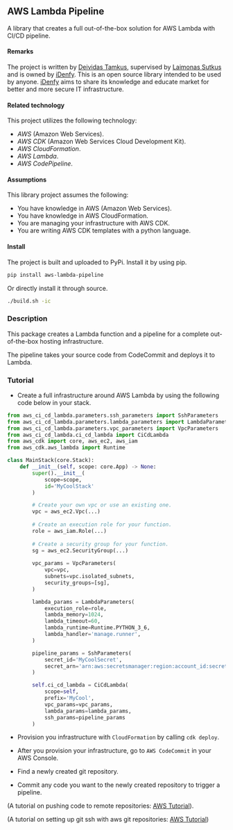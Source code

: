## AWS Lambda Pipeline

A library that creates a full out-of-the-box solution for AWS Lambda with CI/CD pipeline.

#### Remarks

The project is written by [Deividas Tamkus](https://github.com/deitam), supervised by 
[Laimonas Sutkus](https://github.com/laimonassutkus) and is owned by 
[iDenfy](https://github.com/idenfy). This is an open source
library intended to be used by anyone. [iDenfy](https://github.com/idenfy) aims
to share its knowledge and educate market for better and more secure IT infrastructure.

#### Related technology

This project utilizes the following technology:

- *AWS* (Amazon Web Services).
- *AWS CDK* (Amazon Web Services Cloud Development Kit).
- *AWS CloudFormation*.
- *AWS Lambda*.
- *AWS CodePipeline*.

#### Assumptions

This library project assumes the following:

- You have knowledge in AWS (Amazon Web Services).
- You have knowledge in AWS CloudFormation.
- You are managing your infrastructure with AWS CDK.
- You are writing AWS CDK templates with a python language.

#### Install

The project is built and uploaded to PyPi. Install it by using pip.

```bash
pip install aws-lambda-pipeline
```

Or directly install it through source.

```bash
./build.sh -ic
```

### Description

This package creates a Lambda function and a pipeline 
for a complete out-of-the-box hosting infrastructure.

The pipeline takes your source code from CodeCommit and deploys it to Lambda.

### Tutorial

- Create a full infrastructure around AWS Lambda by using the following code below in your stack.

```python
from aws_ci_cd_lambda.parameters.ssh_parameters import SshParameters
from aws_ci_cd_lambda.parameters.lambda_parameters import LambdaParameters
from aws_ci_cd_lambda.parameters.vpc_parameters import VpcParameters
from aws_ci_cd_lambda.ci_cd_lambda import CiCdLambda
from aws_cdk import core, aws_ec2, aws_iam
from aws_cdk.aws_lambda import Runtime

class MainStack(core.Stack):
    def __init__(self, scope: core.App) -> None:
        super().__init__(
            scope=scope,
            id='MyCoolStack'
        )

        # Create your own vpc or use an existing one.
        vpc = aws_ec2.Vpc(...)
        
        # Create an execution role for your function.
        role = aws_iam.Role(...)
        
        # Create a security group for your function.
        sg = aws_ec2.SecurityGroup(...)
        
        vpc_params = VpcParameters(
            vpc=vpc,
            subnets=vpc.isolated_subnets,
            security_groups=[sg],
        )

        lambda_params = LambdaParameters(
            execution_role=role,
            lambda_memory=1024,
            lambda_timeout=60,
            lambda_runtime=Runtime.PYTHON_3_6,
            lambda_handler='manage.runner',
        )

        pipeline_params = SshParameters(
            secret_id='MyCoolSecret',
            secret_arn='arn:aws:secretsmanager:region:account_id:secret:MyCoolSecret-rAnDomStrinG'
        )   

        self.ci_cd_lambda = CiCdLambda(
            scope=self,
            prefix='MyCool',
            vpc_params=vpc_params,
            lambda_params=lambda_params,
            ssh_params=pipeline_params
        )
```

- Provision you infrastructure with `CloudFormation` by calling `cdk deploy`.

- After you provision your infrastructure, go to `AWS CodeCommit` in your AWS Console.

- Find a newly created git repository.

- Commit any code you want to the newly created repository to trigger a pipeline.

(A tutorial on pushing code to remote repositories: [AWS Tutorial](https://docs.aws.amazon.com/codecommit/latest/userguide/how-to-create-commit.html)).

(A tutorial on setting up git ssh with aws git repositories: [AWS Tutorial](https://docs.aws.amazon.com/codecommit/latest/userguide/setting-up-ssh-unixes.html))
